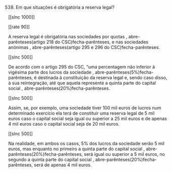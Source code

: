 538.  Em  que situações é obrigatória  a reserva legal?

[[slnc 1000]]

[[rate 90]]

A  reserva  legal  é obrigatória  nas sociedades  por  quotas  , abre-parênteses(artigo 218  do  CSC)fecha-parênteses, e  nas sociedades anónimas  , abre-parênteses(artigo 295 e 296  do CSC)fecha-parênteses.

[[slnc 500]]

De  acordo  com  o  artigo  295  do  CSC,  “uma  percentagem  não  inferior  à  vigésima parte  dos  lucros  da  sociedade  , abre-parênteses(5%)fecha-parênteses, é  destinada  à  constituição da  reserva  legal  e, sendo  caso disso,  à sua  reintegração,  até que  aquela  represente  a  quinta  parte  do capital social , abre-parênteses(20%)fecha-parênteses.

[[slnc 500]]

Assim,  se, por  exemplo,  uma  sociedade  tiver 100  mil  euros  de lucros  num  determinado  exercício  ela  terá de  constituir  uma  reserva  legal  de  5  mil euros  caso o capital  social  seja  igual  ou  superior  a 25  mil  euros  e de  apenas  4  mil euros  caso o  capital social  seja  de  20  mil  euros.

[[slnc 500]]

Na  realidade,  em  ambos  os  casos, 5%  dos  lucros  da  sociedade serão  5  mil  euros,  mas  enquanto  no  primeiro  a quinta parte  do  capital  social  , abre-parênteses(20%)fecha-parênteses,  será  igual  ou  superior  a  5  mil  euros,  no  segundo  a quinta  parte do capital social , abre-parênteses(20%)fecha-parênteses,  será  de apenas 4 mil  euros.
